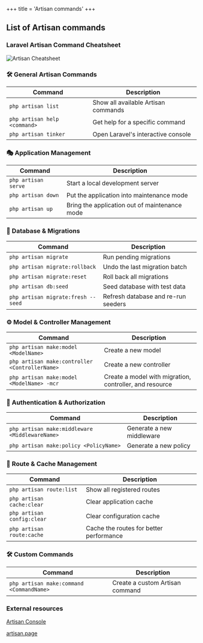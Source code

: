 +++
title = 'Artisan commands'
+++

## List of Artisan commands

### **Laravel Artisan Command Cheatsheet**

![Artisan Cheatsheet](/images/cheatsheets/artisanCheatsheet.png) 

### **🛠 General Artisan Commands**

| Command                      | Description                         |
| ---------------------------- | ----------------------------------- |
| `php artisan list`           | Show all available Artisan commands |
| `php artisan help <command>` | Get help for a specific command     |
| `php artisan tinker`         | Open Laravel's interactive console  |

### **🎭 Application Management**

| Command             | Description                                   |
| ------------------- | --------------------------------------------- |
| `php artisan serve` | Start a local development server              |
| `php artisan down`  | Put the application into maintenance mode     |
| `php artisan up`    | Bring the application out of maintenance mode |

### **🚀 Database & Migrations**

| Command                            | Description                         |
| ---------------------------------- | ----------------------------------- |
| `php artisan migrate`              | Run pending migrations              |
| `php artisan migrate:rollback`     | Undo the last migration batch       |
| `php artisan migrate:reset`        | Roll back all migrations            |
| `php artisan db:seed`              | Seed database with test data        |
| `php artisan migrate:fresh --seed` | Refresh database and re-run seeders |

### **⚙️ Model & Controller Management**

| Command                                        | Description                                             |
| ---------------------------------------------- | ------------------------------------------------------- |
| `php artisan make:model <ModelName>`           | Create a new model                                      |
| `php artisan make:controller <ControllerName>` | Create a new controller                                 |
| `php artisan make:model <ModelName> -mcr`      | Create a model with migration, controller, and resource |

### **🔐 Authentication & Authorization**

| Command                                        | Description               |
| ---------------------------------------------- | ------------------------- |
| `php artisan make:middleware <MiddlewareName>` | Generate a new middleware |
| `php artisan make:policy <PolicyName>`         | Generate a new policy     |

### **📜 Route & Cache Management**

| Command                    | Description                             |
| -------------------------- | --------------------------------------- |
| `php artisan route:list`   | Show all registered routes              |
| `php artisan cache:clear`  | Clear application cache                 |
| `php artisan config:clear` | Clear configuration cache               |
| `php artisan route:cache`  | Cache the routes for better performance |

### **🛠 Custom Commands**

| Command                                  | Description                     |
| ---------------------------------------- | ------------------------------- |
| `php artisan make:command <CommandName>` | Create a custom Artisan command |

### External resources

[Artisan Console](https://laravel.com/docs/12.x/artisan)

[artisan.page](https://artisan.page/)

